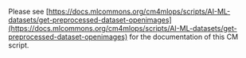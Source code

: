 Please see [https://docs.mlcommons.org/cm4mlops/scripts/AI-ML-datasets/get-preprocessed-dataset-openimages](https://docs.mlcommons.org/cm4mlops/scripts/AI-ML-datasets/get-preprocessed-dataset-openimages) for the documentation of this CM script.
